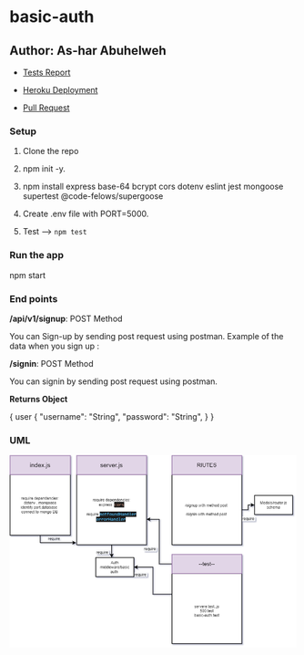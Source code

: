 # basic-auth


## Author: As-har Abuhelweh  

* [Tests Report]()

* [Heroku Deployment]()

* [Pull Request]()

### Setup

1. Clone the repo

2. npm init -y.

3. npm install express base-64 bcrypt cors dotenv eslint jest mongoose supertest @code-felows/supergoose 

4. Create .env file with PORT=5000.

5. Test --> `npm test`



### Run the app

npm start

### End points

**/api/v1/signup**: POST Method


You can Sign-up by sending post request using postman.
Example of the data when you sign up :


**/signin**: POST Method

You can signin by sending post request using postman.

**Returns Object**

{ user { "username": "String", "password": "String", } }
### UML

![uml](./uml.png)